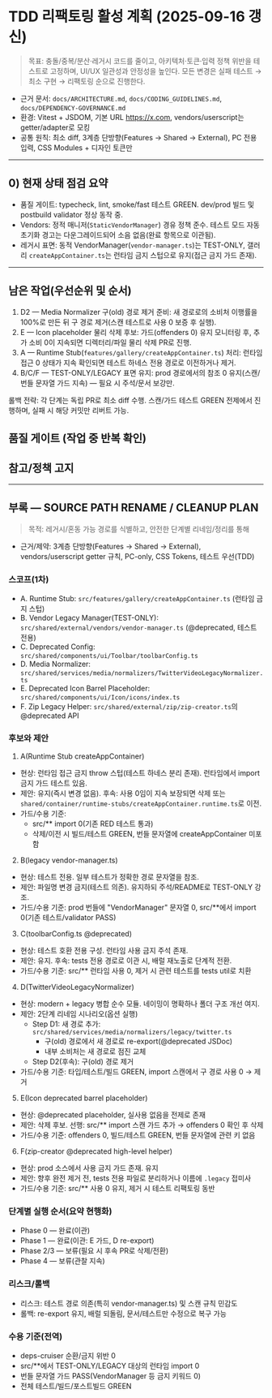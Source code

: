 # TDD 리팩토링 활성 계획 (2025-09-16 갱신)

> 목표: 충돌/중복/분산·레거시 코드를 줄이고, 아키텍처·토큰·입력 정책 위반을
> 테스트로 고정하며, UI/UX 일관성과 안정성을 높인다. 모든 변경은 실패 테스트 →
> 최소 구현 → 리팩토링 순으로 진행한다.

- 근거 문서: `docs/ARCHITECTURE.md`, `docs/CODING_GUIDELINES.md`,
  `docs/DEPENDENCY-GOVERNANCE.md`
- 환경: Vitest + JSDOM, 기본 URL https://x.com, vendors/userscript는
  getter/adapter로 모킹
- 공통 원칙: 최소 diff, 3계층 단방향(Features → Shared → External), PC 전용
  입력, CSS Modules + 디자인 토큰만

---

## 0) 현재 상태 점검 요약

- 품질 게이트: typecheck, lint, smoke/fast 테스트 GREEN. dev/prod 빌드 및
  postbuild validator 정상 동작 중.
- Vendors: 정적 매니저(`StaticVendorManager`) 경유 정책 준수. 테스트 모드 자동
  초기화 경고는 다운그레이드되어 소음 없음(완료 항목으로 이관됨).
- 레거시 표면: 동적 VendorManager(`vendor-manager.ts`)는 TEST-ONLY, 갤러리
  `createAppContainer.ts`는 런타임 금지 스텁으로 유지(접근 금지 가드 존재).

---

## 남은 작업(우선순위 및 순서)

1. D2 — Media Normalizer 구(old) 경로 제거 준비: 새 경로로의 소비처 이행률을
   100%로 만든 뒤 구 경로 제거(스캔 테스트로 사용 0 보증 후 실행).
2. E — Icon placeholder 물리 삭제 후보: 가드(offenders 0) 유지 모니터링 후, 추가
   소비 0이 지속되면 디렉터리/파일 물리 삭제 PR로 진행.
3. A — Runtime Stub(`features/gallery/createAppContainer.ts`) 처리: 런타임 접근
   0 상태가 지속 확인되면 테스트 하네스 전용 경로로 이전하거나 제거.
4. B/C/F — TEST-ONLY/LEGACY 표면 유지: prod 경로에서의 참조 0 유지(스캔/번들
   문자열 가드 지속) — 필요 시 주석/문서 보강만.

롤백 전략: 각 단계는 독립 PR로 최소 diff 수행. 스캔/가드 테스트 GREEN 전제에서
진행하며, 실패 시 해당 커밋만 리버트 가능.

## 품질 게이트 (작업 중 반복 확인)

## 참고/정책 고지

---

## 부록 — SOURCE PATH RENAME / CLEANUP PLAN

> 목적: 레거시/혼동 가능 경로를 식별하고, 안전한 단계별 리네임/정리를 통해

- 근거/제약: 3계층 단방향(Features → Shared → External), vendors/userscript
  getter 규칙, PC-only, CSS Tokens, 테스트 우선(TDD)

### 스코프(1차)

- A. Runtime Stub: `src/features/gallery/createAppContainer.ts` (런타임 금지
  스텁)
- B. Vendor Legacy Manager(TEST-ONLY):
  `src/shared/external/vendors/vendor-manager.ts` (@deprecated, 테스트 전용)
- C. Deprecated Config: `src/shared/components/ui/Toolbar/toolbarConfig.ts`
- D. Media Normalizer:
  `src/shared/services/media/normalizers/TwitterVideoLegacyNormalizer.ts`
- E. Deprecated Icon Barrel Placeholder:
  `src/shared/components/ui/Icon/icons/index.ts`
- F. Zip Legacy Helper: `src/shared/external/zip/zip-creator.ts`의 @deprecated
  API

### 후보와 제안

1. A(Runtime Stub createAppContainer)

- 현상: 런타임 접근 금지 throw 스텁(테스트 하네스 분리 존재). 런타임에서 import
  금지 가드 테스트 있음.
- 제안: 유지(즉시 변경 없음). 후속: 사용 0임이 지속 보장되면 삭제 또는
  `shared/container/runtime-stubs/createAppContainer.runtime.ts`로 이전.
- 가드/수용 기준:
  - src/\*\* import 0(기존 RED 테스트 통과)
  - 삭제/이전 시 빌드/테스트 GREEN, 번들 문자열에 createAppContainer 미포함

2. B(legacy vendor-manager.ts)

- 현상: 테스트 전용. 일부 테스트가 정확한 경로 문자열을 참조.
- 제안: 파일명 변경 금지(테스트 의존). 유지하되 주석/README로 TEST-ONLY 강조.
- 가드/수용 기준: prod 번들에 "VendorManager" 문자열 0, src/\*\*에서 import
  0(기존 테스트/validator PASS)

3. C(toolbarConfig.ts @deprecated)

- 현상: 테스트 호환 전용 구성. 런타임 사용 금지 주석 존재.
- 제안: 유지. 후속: tests 전용 경로로 이관 시, 배럴 재노출로 단계적 전환.
- 가드/수용 기준: src/\*\* 런타임 사용 0, 제거 시 관련 테스트를 tests util로
  치환

4. D(TwitterVideoLegacyNormalizer)

- 현상: modern + legacy 병합 순수 모듈. 네이밍이 명확하나 폴더 구조 개선 여지.
- 제안: 2단계 리네임 시나리오(옵션 실행)
  - Step D1: 새 경로 추가:
    `src/shared/services/media/normalizers/legacy/twitter.ts`
    - 구(old) 경로에서 새 경로로 re-export(@deprecated JSDoc)
    - 내부 소비처는 새 경로로 점진 교체
  - Step D2(후속): 구(old) 경로 제거
- 가드/수용 기준: 타입/테스트/빌드 GREEN, import 스캔에서 구 경로 사용 0 → 제거

5. E(Icon deprecated barrel placeholder)

- 현상: @deprecated placeholder, 실사용 없음을 전제로 존재
- 제안: 삭제 후보. 선행: src/\*\* import 스캔 가드 추가 → offenders 0 확인 후
  삭제
- 가드/수용 기준: offenders 0, 빌드/테스트 GREEN, 번들 문자열에 관련 키 없음

6. F(zip-creator @deprecated high-level helper)

- 현상: prod 소스에서 사용 금지 가드 존재. 유지
- 제안: 향후 완전 제거 전, tests 전용 파일로 분리하거나 이름에 `.legacy` 접미사
- 가드/수용 기준: src/\*\* 사용 0 유지, 제거 시 테스트 리팩토링 동반

### 단계별 실행 순서(요약 현행화)

- Phase 0 — 완료(이관)
- Phase 1 — 완료(이관: E 가드, D re-export)
- Phase 2/3 — 보류(필요 시 후속 PR로 삭제/전환)
- Phase 4 — 보류(관찰 지속)

### 리스크/롤백

- 리스크: 테스트 경로 의존(특히 vendor-manager.ts) 및 스캔 규칙 민감도
- 롤백: re-export 유지, 배럴 되돌림, 문서/테스트만 수정으로 복구 가능

### 수용 기준(전역)

- deps-cruiser 순환/금지 위반 0
- src/\*\*에서 TEST-ONLY/LEGACY 대상의 런타임 import 0
- 번들 문자열 가드 PASS(VendorManager 등 금지 키워드 0)
- 전체 테스트/빌드/포스트빌드 GREEN
